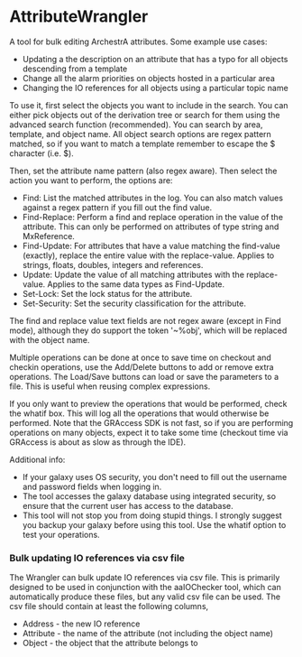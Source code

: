 # AttributeWrangler

A tool for bulk editing ArchestrA attributes.  Some example use cases:

* Updating a the description on an attribute that has a typo for all objects descending from a template
* Change all the alarm priorities on objects hosted in a particular area
* Changing the IO references for all objects using a particular topic name

To use it, first select the objects you want to include in the search.  You can either pick objects out of the derivation tree or search for them using the advanced search function (recommended).  You can search by area, template, and object name.  All object search options are regex pattern matched, so if you want to match a template remember to escape the $ character (i.e. \$).

Then, set the attribute name pattern (also regex aware).  Then select the action you want to perform, the options are:
* Find:  List the matched attributes in the log.  You can also match values against a regex pattern if you fill out the find value.
* Find-Replace: Perform a find and replace operation in the value of the attribute.  This can only be performed on attributes of type string and MxReference.
* Find-Update: For attributes that have a value matching the find-value (exactly), replace the entire value with the replace-value.  Applies to strings, floats, doubles, integers and references.
* Update: Update the value of all matching attributes with the replace-value.  Applies to the same data types as Find-Update.
* Set-Lock: Set the lock status for the attribute.
* Set-Security:  Set the security classification for the attribute.

The find and replace value text fields are not regex aware (except in Find mode), although they do support the token '~%obj', which will be replaced with the object name.

Multiple operations can be done at once to save time on checkout and checkin operations, use the Add/Delete buttons to add or remove extra operations.  The Load/Save buttons can load or save the parameters to a file.  This is useful when reusing complex expressions.

If you only want to preview the operations that would be performed, check the whatif box.  This will log all the operations that would otherwise be performed.  Note that the GRAccess SDK is not fast, so if you are performing operations on many objects, expect it to take some time (checkout time via GRAccess is about as slow as through the IDE).

Additional info:

* If your galaxy uses OS security, you don't need to fill out the username and password fields when logging in.
* The tool accesses the galaxy database using integrated security, so ensure that the current user has access to the database.
* This tool will not stop you from doing stupid things.  I strongly suggest you backup your galaxy before using this tool.  Use the whatif option to test your operations.

### Bulk updating IO references via csv file
The Wrangler can bulk  update IO references via csv file.  This is primarily designed to be used in conjunction with the aaIOChecker tool, which can automatically produce these files, but any valid csv file can be used.  The csv file should contain at least the following columns,
* Address - the new IO reference
* Attribute - the name of the attribute (not including the object name)
* Object - the object that the attribute belongs to
